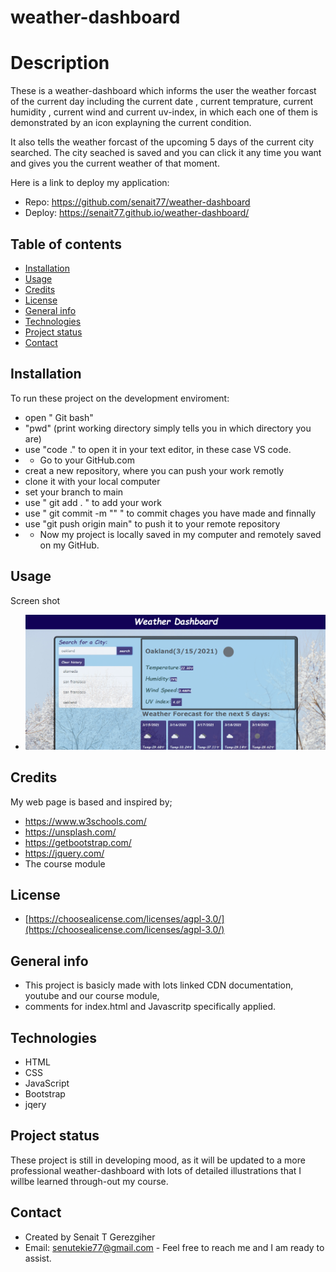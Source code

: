 # weather-dashboard


# Description
 
  These is a weather-dashboard which informs the user the weather forcast of the current day including the current date , current temprature, current humidity , current wind and current uv-index, in which each one of them is demonstrated by an icon explayning the current condition.

  It also tells the weather forcast of the upcoming 5 days of the current city searched. The city seached is saved and you can click it any time you want and gives you the current weather of that moment.
  

  Here is a link to deploy my application:
   * Repo: https://github.com/senait77/weather-dashboard
   * Deploy: https://senait77.github.io/weather-dashboard/




## Table of contents

* [Installation](#installation)
* [Usage](#usage)
* [Credits](#credits)
* [License](#license)
* [General info](#genral-info)
* [Technologies](#technologies)
* [Project status](#project-status)
* [Contact](#contact)

## Installation
To run these project on the development enviroment:
* open " Git bash"
* "pwd" (print working directory simply tells you in which directory you are)
* use "code ."  to open it in your text editor, in these case VS code.
* *  Go to your GitHub.com 
* creat a new repository, where you can push your work remotly
* clone it with your local computer
* set your branch to main
* use " git add . " to add your work
* use " git commit -m "" " to commit chages you have made and finnally
* use "git push origin main" to push it to your remote repository
* * Now my project is locally saved in my computer and remotely saved on my GitHub.

## Usage 
Screen shot 
* ![weather-dashboard demo](./assets/images/Screenshot.png)

## Credits
My web page is based and inspired by;
 * https://www.w3schools.com/
 * https://unsplash.com/
 * https://getbootstrap.com/
 * https://jquery.com/
 * The course module

 ## License
* [https://choosealicense.com/licenses/agpl-3.0/](https://choosealicense.com/licenses/agpl-3.0/)


## General info

* This project is basicly made with lots linked CDN documentation, youtube and our course module,
* comments for index.html and  Javascritp specifically applied. 

## Technologies
* HTML
* CSS
* JavaScript
* Bootstrap
* jqery


## Project status
These project is still in developing mood, as it will be updated to a more professional weather-dashboard with lots of detailed illustrations that I willbe learned through-out my course. 


## Contact
 * Created by Senait T Gerezgiher 
 * Email: senutekie77@gmail.com - Feel free to reach me and I am ready to assist.
